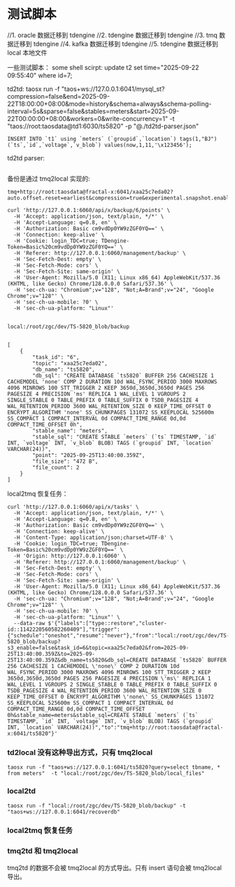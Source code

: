 # 测试脚本

//1. oracle 数据迁移到 tdengine
//2. tdengine 数据迁移到 tdengine
//3. tmq 数据迁移到 tdengine
//4. kafka 数据迁移到 tdengine
//5. tdengine 数据迁移到 local 本地文件

一些测试脚本：
some shell scirpt:
update t2 set time="2025-09-22 09:55:40" where id=7;

td2td:
taosx run -f "taos+ws://127.0.0.1:6041/mysql_st?compression=false&end=2025-09-22T18:00:00+08:00&mode=history&schema=always&schema-polling-interval=5s&sparse=false&stables=meters&start=2025-09-22T00:00:00+08:00&workers=0&write-concurrency=1" -t "taos://root:taosdata@td1:6030/ts5820" -p "@./td2td-parser.json"


```
INSERT INTO `t1` using `meters` (`groupid`,`location`) tags(1,"BJ") (`ts`,`id`,`voltage`,`v_blob`) values(now,1,11,'\x123456');
```

td2td parser:
```

```

备份是通过 tmq2local 实现的:
```
tmq+http://root:taosdata@fractal-x:6041/xaa25c7eda02?auto.offset.reset=earliest&compression=true&experimental.snapshot.enable=true&group.id=xaa25c7eda02
```


```
curl 'http://127.0.0.1:6060/api/x/backup/6/points' \
  -H 'Accept: application/json, text/plain, */*' \
  -H 'Accept-Language: q=0.8, en' \
  -H 'Authorization: Basic cm9vdDp0YW9zZGF0YQ==' \
  -H 'Connection: keep-alive' \
  -H 'Cookie: login_TDC=true; TDengine-Token=Basic%20cm9vdDp0YW9zZGF0YQ==' \
  -H 'Referer: http://127.0.0.1:6060/management/backup' \
  -H 'Sec-Fetch-Dest: empty' \
  -H 'Sec-Fetch-Mode: cors' \
  -H 'Sec-Fetch-Site: same-origin' \
  -H 'User-Agent: Mozilla/5.0 (X11; Linux x86_64) AppleWebKit/537.36 (KHTML, like Gecko) Chrome/128.0.0.0 Safari/537.36' \
  -H 'sec-ch-ua: "Chromium";v="128", "Not;A=Brand";v="24", "Google Chrome";v="128"' \
  -H 'sec-ch-ua-mobile: ?0' \
  -H 'sec-ch-ua-platform: "Linux"'


local:/root/zgc/dev/TS-5820_blob/backup


[
    {
        "task_id": "6",
        "topic": "xaa25c7eda02",
        "db_name": "ts5820",
        "db_sql": "CREATE DATABASE `ts5820` BUFFER 256 CACHESIZE 1 CACHEMODEL 'none' COMP 2 DURATION 10d WAL_FSYNC_PERIOD 3000 MAXROWS 4096 MINROWS 100 STT_TRIGGER 2 KEEP 3650d,3650d,3650d PAGES 256 PAGESIZE 4 PRECISION 'ms' REPLICA 1 WAL_LEVEL 1 VGROUPS 2 SINGLE_STABLE 0 TABLE_PREFIX 0 TABLE_SUFFIX 0 TSDB_PAGESIZE 4 WAL_RETENTION_PERIOD 3600 WAL_RETENTION_SIZE 0 KEEP_TIME_OFFSET 0 ENCRYPT_ALGORITHM 'none' SS_CHUNKPAGES 131072 SS_KEEPLOCAL 525600m SS_COMPACT 1 COMPACT_INTERVAL 0d COMPACT_TIME_RANGE 0d,0d COMPACT_TIME_OFFSET 0h",
        "stable_name": "meters",
        "stable_sql": "CREATE STABLE `meters` (`ts` TIMESTAMP, `id` INT, `voltage` INT, `v_blob` BLOB) TAGS (`groupid` INT, `location` VARCHAR(24))",
        "point": "2025-09-25T13:40:00.359Z",
        "file_size": "472 B",
        "file_count": 2
    }
]
```

local2tmq  恢复任务：
```
curl 'http://127.0.0.1:6060/api/x/tasks' \
  -H 'Accept: application/json, text/plain, */*' \
  -H 'Accept-Language: q=0.8, en' \
  -H 'Authorization: Basic cm9vdDp0YW9zZGF0YQ==' \
  -H 'Connection: keep-alive' \
  -H 'Content-Type: application/json;charset=UTF-8' \
  -H 'Cookie: login_TDC=true; TDengine-Token=Basic%20cm9vdDp0YW9zZGF0YQ==' \
  -H 'Origin: http://127.0.0.1:6060' \
  -H 'Referer: http://127.0.0.1:6060/management/backup' \
  -H 'Sec-Fetch-Dest: empty' \
  -H 'Sec-Fetch-Mode: cors' \
  -H 'Sec-Fetch-Site: same-origin' \
  -H 'User-Agent: Mozilla/5.0 (X11; Linux x86_64) AppleWebKit/537.36 (KHTML, like Gecko) Chrome/128.0.0.0 Safari/537.36' \
  -H 'sec-ch-ua: "Chromium";v="128", "Not;A=Brand";v="24", "Google Chrome";v="128"' \
  -H 'sec-ch-ua-mobile: ?0' \
  -H 'sec-ch-ua-platform: "Linux"' \
  --data-raw $'{"labels":["type::restore","cluster-id::1142220560582260409"],"trigger":{"schedule":"oneshot","resume":"never"},"from":"local:/root/zgc/dev/TS-5820_blob/backup?s3_enable=false&task_id=6&topic=xaa25c7eda02&from=2025-09-25T13:40:00.359Z&to=2025-09-25T13:40:00.359Z&db_name=ts5820&db_sql=CREATE DATABASE `ts5820` BUFFER 256 CACHESIZE 1 CACHEMODEL \'none\' COMP 2 DURATION 10d WAL_FSYNC_PERIOD 3000 MAXROWS 4096 MINROWS 100 STT_TRIGGER 2 KEEP 3650d,3650d,3650d PAGES 256 PAGESIZE 4 PRECISION \'ms\' REPLICA 1 WAL_LEVEL 1 VGROUPS 2 SINGLE_STABLE 0 TABLE_PREFIX 0 TABLE_SUFFIX 0 TSDB_PAGESIZE 4 WAL_RETENTION_PERIOD 3600 WAL_RETENTION_SIZE 0 KEEP_TIME_OFFSET 0 ENCRYPT_ALGORITHM \'none\' SS_CHUNKPAGES 131072 SS_KEEPLOCAL 525600m SS_COMPACT 1 COMPACT_INTERVAL 0d COMPACT_TIME_RANGE 0d,0d COMPACT_TIME_OFFSET 0h&stable_name=meters&stable_sql=CREATE STABLE `meters` (`ts` TIMESTAMP, `id` INT, `voltage` INT, `v_blob` BLOB) TAGS (`groupid` INT, `location` VARCHAR(24))","to":"tmq+http://root:taosdata@fractal-x:6041/ts5820"}'
  ```


### td2local  没有这种导出方式，只有 tmq2local
```
taosx run -f "taos+ws://127.0.0.1:6041/ts5820?query=select tbname, * from meters"  -t "local:/root/zgc/dev/TS-5820_blob/local_files"
```

### local2td
```
taosx run -f "local:/root/zgc/dev/TS-5820_blob/backup" -t "taos+ws://127.0.0.1:6041/recoverdb"
```

### local2tmq 恢复任务

### tmq2td 和 tmq2local
tmq2td 的数据不会被 tmq2local 的方式导出。只有 insert 语句会被 tmq2local 导出。
```
```